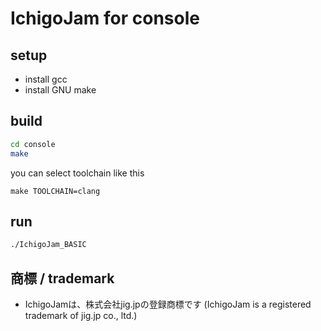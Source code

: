 # IchigoJam for console

## setup

- install gcc
- install GNU make

## build

```sh
cd console
make
```

you can select toolchain like this

```
make TOOLCHAIN=clang
```

## run

```sh
./IchigoJam_BASIC
```

## 商標 / trademark

- IchigoJamは、株式会社jig.jpの登録商標です (IchigoJam is a registered trademark of jig.jp co., ltd.)
